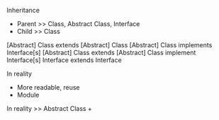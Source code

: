 Inheritance
+ Parent >> Class, Abstract Class, Interface
+ Child  >> Class

[Abstract] Class extends [Abstract] Class
[Abstract] Class implements Interface[s]
[Abstract] Class extends [Abstract] Class implement Interface[s]
Interface 		 extends Interface

In reality
+ More readable, reuse
+ Module

In reality >> Abstract Class
+